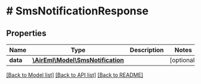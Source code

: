 # # SmsNotificationResponse

## Properties

Name | Type | Description | Notes
------------ | ------------- | ------------- | -------------
**data** | [**\AirEml\Model\SmsNotification**](SmsNotification.md) |  | [optional]

[[Back to Model list]](../../README.md#models) [[Back to API list]](../../README.md#endpoints) [[Back to README]](../../README.md)
